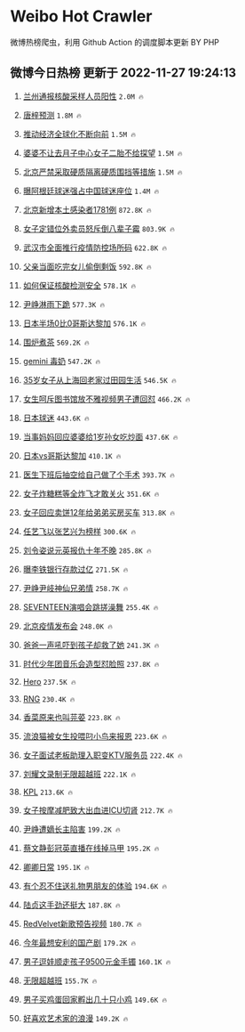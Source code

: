 # Weibo Hot Crawler 



微博热榜爬虫，利用 Github Action 的调度脚本更新 BY PHP 


## 微博今日热榜 更新于 2022-11-27 19:24:13 
1. [兰州通报核酸采样人员阳性](https://s.weibo.com/weibo?q=%23%E5%85%B0%E5%B7%9E%E9%80%9A%E6%8A%A5%E6%A0%B8%E9%85%B8%E9%87%87%E6%A0%B7%E4%BA%BA%E5%91%98%E9%98%B3%E6%80%A7%23&t=31&band_rank=1&Refer=top) `2.0M 🔥` 

1. [唐梓预测](https://s.weibo.com/weibo?q=%23%E5%94%90%E6%A2%93%E9%A2%84%E6%B5%8B%23&t=31&band_rank=2&Refer=top) `1.8M 🔥` 

1. [推动经济全球化不断向前](https://s.weibo.com/weibo?q=%23%E6%8E%A8%E5%8A%A8%E7%BB%8F%E6%B5%8E%E5%85%A8%E7%90%83%E5%8C%96%E4%B8%8D%E6%96%AD%E5%90%91%E5%89%8D%23&t=31&band_rank=3&Refer=top) `1.5M 🔥` 

1. [婆婆不让去月子中心女子二胎不给探望](https://s.weibo.com/weibo?q=%23%E5%A9%86%E5%A9%86%E4%B8%8D%E8%AE%A9%E5%8E%BB%E6%9C%88%E5%AD%90%E4%B8%AD%E5%BF%83%E5%A5%B3%E5%AD%90%E4%BA%8C%E8%83%8E%E4%B8%8D%E7%BB%99%E6%8E%A2%E6%9C%9B%23&t=31&band_rank=4&Refer=top) `1.5M 🔥` 

1. [北京严禁采取硬质隔离硬质围挡等措施](https://s.weibo.com/weibo?q=%23%E5%8C%97%E4%BA%AC%E4%B8%A5%E7%A6%81%E9%87%87%E5%8F%96%E7%A1%AC%E8%B4%A8%E9%9A%94%E7%A6%BB%E7%A1%AC%E8%B4%A8%E5%9B%B4%E6%8C%A1%E7%AD%89%E6%8E%AA%E6%96%BD%23&t=31&band_rank=5&Refer=top) `1.5M 🔥` 

1. [曝阿根廷球迷强占中国球迷座位](https://s.weibo.com/weibo?q=%23%E6%9B%9D%E9%98%BF%E6%A0%B9%E5%BB%B7%E7%90%83%E8%BF%B7%E5%BC%BA%E5%8D%A0%E4%B8%AD%E5%9B%BD%E7%90%83%E8%BF%B7%E5%BA%A7%E4%BD%8D%23&t=31&band_rank=6&Refer=top) `1.4M 🔥` 

1. [北京新增本土感染者1781例](https://s.weibo.com/weibo?q=%23%E5%8C%97%E4%BA%AC%E6%96%B0%E5%A2%9E%E6%9C%AC%E5%9C%9F%E6%84%9F%E6%9F%93%E8%80%851781%E4%BE%8B%23&t=31&band_rank=7&Refer=top) `872.8K 🔥` 

1. [女子定错位外卖员怒斥倒八辈子霉](https://s.weibo.com/weibo?q=%23%E5%A5%B3%E5%AD%90%E5%AE%9A%E9%94%99%E4%BD%8D%E5%A4%96%E5%8D%96%E5%91%98%E6%80%92%E6%96%A5%E5%80%92%E5%85%AB%E8%BE%88%E5%AD%90%E9%9C%89%23&t=31&band_rank=8&Refer=top) `803.9K 🔥` 

1. [武汉市全面推行疫情防控场所码](https://s.weibo.com/weibo?q=%23%E6%AD%A6%E6%B1%89%E5%B8%82%E5%85%A8%E9%9D%A2%E6%8E%A8%E8%A1%8C%E7%96%AB%E6%83%85%E9%98%B2%E6%8E%A7%E5%9C%BA%E6%89%80%E7%A0%81%23&t=31&band_rank=9&Refer=top) `622.8K 🔥` 

1. [父亲当面吃完女儿偷倒剩饭](https://s.weibo.com/weibo?q=%23%E7%88%B6%E4%BA%B2%E5%BD%93%E9%9D%A2%E5%90%83%E5%AE%8C%E5%A5%B3%E5%84%BF%E5%81%B7%E5%80%92%E5%89%A9%E9%A5%AD%23&t=31&band_rank=10&Refer=top) `592.8K 🔥` 

1. [如何保证核酸检测安全](https://s.weibo.com/weibo?q=%23%E5%A6%82%E4%BD%95%E4%BF%9D%E8%AF%81%E6%A0%B8%E9%85%B8%E6%A3%80%E6%B5%8B%E5%AE%89%E5%85%A8%23&t=31&band_rank=11&Refer=top) `578.1K 🔥` 

1. [尹峥淋雨下跪](https://s.weibo.com/weibo?q=%23%E5%B0%B9%E5%B3%A5%E6%B7%8B%E9%9B%A8%E4%B8%8B%E8%B7%AA%23&t=31&band_rank=12&Refer=top) `577.3K 🔥` 

1. [日本半场0比0哥斯达黎加](https://s.weibo.com/weibo?q=%23%E6%97%A5%E6%9C%AC%E5%8D%8A%E5%9C%BA0%E6%AF%940%E5%93%A5%E6%96%AF%E8%BE%BE%E9%BB%8E%E5%8A%A0%23&t=31&band_rank=13&Refer=top) `576.1K 🔥` 

1. [围炉煮茶](https://s.weibo.com/weibo?q=%E5%9B%B4%E7%82%89%E7%85%AE%E8%8C%B6&t=31&band_rank=14&Refer=top) `569.2K 🔥` 

1. [gemini 毒奶](https://s.weibo.com/weibo?q=gemini%20%E6%AF%92%E5%A5%B6&t=31&band_rank=15&Refer=top) `547.2K 🔥` 

1. [35岁女子从上海回老家过田园生活](https://s.weibo.com/weibo?q=%2335%E5%B2%81%E5%A5%B3%E5%AD%90%E4%BB%8E%E4%B8%8A%E6%B5%B7%E5%9B%9E%E8%80%81%E5%AE%B6%E8%BF%87%E7%94%B0%E5%9B%AD%E7%94%9F%E6%B4%BB%23&t=31&band_rank=16&Refer=top) `546.5K 🔥` 

1. [女生呵斥图书馆放不雅视频男子遭回怼](https://s.weibo.com/weibo?q=%23%E5%A5%B3%E7%94%9F%E5%91%B5%E6%96%A5%E5%9B%BE%E4%B9%A6%E9%A6%86%E6%94%BE%E4%B8%8D%E9%9B%85%E8%A7%86%E9%A2%91%E7%94%B7%E5%AD%90%E9%81%AD%E5%9B%9E%E6%80%BC%23&t=31&band_rank=17&Refer=top) `466.2K 🔥` 

1. [日本球迷](https://s.weibo.com/weibo?q=%E6%97%A5%E6%9C%AC%E7%90%83%E8%BF%B7&t=31&band_rank=18&Refer=top) `443.6K 🔥` 

1. [当事妈妈回应婆婆给1岁孙女吃炒面](https://s.weibo.com/weibo?q=%23%E5%BD%93%E4%BA%8B%E5%A6%88%E5%A6%88%E5%9B%9E%E5%BA%94%E5%A9%86%E5%A9%86%E7%BB%991%E5%B2%81%E5%AD%99%E5%A5%B3%E5%90%83%E7%82%92%E9%9D%A2%23&t=31&band_rank=19&Refer=top) `437.6K 🔥` 

1. [日本vs哥斯达黎加](https://s.weibo.com/weibo?q=%23%E6%97%A5%E6%9C%ACvs%E5%93%A5%E6%96%AF%E8%BE%BE%E9%BB%8E%E5%8A%A0%23&t=31&band_rank=20&Refer=top) `410.1K 🔥` 

1. [医生下班后抽空给自己做了个手术](https://s.weibo.com/weibo?q=%23%E5%8C%BB%E7%94%9F%E4%B8%8B%E7%8F%AD%E5%90%8E%E6%8A%BD%E7%A9%BA%E7%BB%99%E8%87%AA%E5%B7%B1%E5%81%9A%E4%BA%86%E4%B8%AA%E6%89%8B%E6%9C%AF%23&t=31&band_rank=21&Refer=top) `393.7K 🔥` 

1. [女子炸糖糕等全炸飞才敢关火](https://s.weibo.com/weibo?q=%23%E5%A5%B3%E5%AD%90%E7%82%B8%E7%B3%96%E7%B3%95%E7%AD%89%E5%85%A8%E7%82%B8%E9%A3%9E%E6%89%8D%E6%95%A2%E5%85%B3%E7%81%AB%23&t=31&band_rank=22&Refer=top) `351.6K 🔥` 

1. [女子回应卖饼12年给弟弟买房买车](https://s.weibo.com/weibo?q=%23%E5%A5%B3%E5%AD%90%E5%9B%9E%E5%BA%94%E5%8D%96%E9%A5%BC12%E5%B9%B4%E7%BB%99%E5%BC%9F%E5%BC%9F%E4%B9%B0%E6%88%BF%E4%B9%B0%E8%BD%A6%23&t=31&band_rank=23&Refer=top) `313.8K 🔥` 

1. [任艺飞以张艺兴为榜样](https://s.weibo.com/weibo?q=%23%E4%BB%BB%E8%89%BA%E9%A3%9E%E4%BB%A5%E5%BC%A0%E8%89%BA%E5%85%B4%E4%B8%BA%E6%A6%9C%E6%A0%B7%23&t=31&band_rank=24&Refer=top) `300.6K 🔥` 

1. [刘令姿说元英报仇十年不晚](https://s.weibo.com/weibo?q=%23%E5%88%98%E4%BB%A4%E5%A7%BF%E8%AF%B4%E5%85%83%E8%8B%B1%E6%8A%A5%E4%BB%87%E5%8D%81%E5%B9%B4%E4%B8%8D%E6%99%9A%23&t=31&band_rank=25&Refer=top) `285.8K 🔥` 

1. [曝李铁银行存款过亿](https://s.weibo.com/weibo?q=%23%E6%9B%9D%E6%9D%8E%E9%93%81%E9%93%B6%E8%A1%8C%E5%AD%98%E6%AC%BE%E8%BF%87%E4%BA%BF%23&t=31&band_rank=26&Refer=top) `271.5K 🔥` 

1. [尹峥尹岐神仙兄弟情](https://s.weibo.com/weibo?q=%23%E5%B0%B9%E5%B3%A5%E5%B0%B9%E5%B2%90%E7%A5%9E%E4%BB%99%E5%85%84%E5%BC%9F%E6%83%85%23&t=31&band_rank=27&Refer=top) `258.7K 🔥` 

1. [SEVENTEEN演唱会跳搓澡舞](https://s.weibo.com/weibo?q=%23SEVENTEEN%E6%BC%94%E5%94%B1%E4%BC%9A%E8%B7%B3%E6%90%93%E6%BE%A1%E8%88%9E%23&t=31&band_rank=28&Refer=top) `255.4K 🔥` 

1. [北京疫情发布会](https://s.weibo.com/weibo?q=%23%E5%8C%97%E4%BA%AC%E7%96%AB%E6%83%85%E5%8F%91%E5%B8%83%E4%BC%9A%23&t=31&band_rank=29&Refer=top) `248.0K 🔥` 

1. [爸爸一声吼吓到孩子却救了她](https://s.weibo.com/weibo?q=%23%E7%88%B8%E7%88%B8%E4%B8%80%E5%A3%B0%E5%90%BC%E5%90%93%E5%88%B0%E5%AD%A9%E5%AD%90%E5%8D%B4%E6%95%91%E4%BA%86%E5%A5%B9%23&t=31&band_rank=30&Refer=top) `241.3K 🔥` 

1. [时代少年团音乐会造型怼脸照](https://s.weibo.com/weibo?q=%23%E6%97%B6%E4%BB%A3%E5%B0%91%E5%B9%B4%E5%9B%A2%E9%9F%B3%E4%B9%90%E4%BC%9A%E9%80%A0%E5%9E%8B%E6%80%BC%E8%84%B8%E7%85%A7%23&t=31&band_rank=31&Refer=top) `237.8K 🔥` 

1. [Hero](https://s.weibo.com/weibo?q=Hero&t=31&band_rank=32&Refer=top) `237.5K 🔥` 

1. [RNG](https://s.weibo.com/weibo?q=%23RNG%23&t=31&band_rank=33&Refer=top) `230.4K 🔥` 

1. [香菜原来也叫芫荽](https://s.weibo.com/weibo?q=%23%E9%A6%99%E8%8F%9C%E5%8E%9F%E6%9D%A5%E4%B9%9F%E5%8F%AB%E8%8A%AB%E8%8D%BD%23&t=31&band_rank=34&Refer=top) `223.8K 🔥` 

1. [流浪猫被女生投喂叼小鸟来报恩](https://s.weibo.com/weibo?q=%23%E6%B5%81%E6%B5%AA%E7%8C%AB%E8%A2%AB%E5%A5%B3%E7%94%9F%E6%8A%95%E5%96%82%E5%8F%BC%E5%B0%8F%E9%B8%9F%E6%9D%A5%E6%8A%A5%E6%81%A9%23&t=31&band_rank=35&Refer=top) `223.6K 🔥` 

1. [女子面试老板助理入职变KTV服务员](https://s.weibo.com/weibo?q=%23%E5%A5%B3%E5%AD%90%E9%9D%A2%E8%AF%95%E8%80%81%E6%9D%BF%E5%8A%A9%E7%90%86%E5%85%A5%E8%81%8C%E5%8F%98KTV%E6%9C%8D%E5%8A%A1%E5%91%98%23&t=31&band_rank=36&Refer=top) `222.4K 🔥` 

1. [刘耀文录制无限超越班](https://s.weibo.com/weibo?q=%23%E5%88%98%E8%80%80%E6%96%87%E5%BD%95%E5%88%B6%E6%97%A0%E9%99%90%E8%B6%85%E8%B6%8A%E7%8F%AD%23&t=31&band_rank=37&Refer=top) `222.1K 🔥` 

1. [KPL](https://s.weibo.com/weibo?q=KPL&t=31&band_rank=38&Refer=top) `213.6K 🔥` 

1. [女子按摩减肥致大出血进ICU切肾](https://s.weibo.com/weibo?q=%23%E5%A5%B3%E5%AD%90%E6%8C%89%E6%91%A9%E5%87%8F%E8%82%A5%E8%87%B4%E5%A4%A7%E5%87%BA%E8%A1%80%E8%BF%9BICU%E5%88%87%E8%82%BE%23&t=31&band_rank=39&Refer=top) `212.7K 🔥` 

1. [尹峥遭嫡长主陷害](https://s.weibo.com/weibo?q=%23%E5%B0%B9%E5%B3%A5%E9%81%AD%E5%AB%A1%E9%95%BF%E4%B8%BB%E9%99%B7%E5%AE%B3%23&t=31&band_rank=40&Refer=top) `199.2K 🔥` 

1. [蔡文静彭冠英直播在线掉马甲](https://s.weibo.com/weibo?q=%23%E8%94%A1%E6%96%87%E9%9D%99%E5%BD%AD%E5%86%A0%E8%8B%B1%E7%9B%B4%E6%92%AD%E5%9C%A8%E7%BA%BF%E6%8E%89%E9%A9%AC%E7%94%B2%23&t=31&band_rank=41&Refer=top) `195.2K 🔥` 

1. [卿卿日常](https://s.weibo.com/weibo?q=%E5%8D%BF%E5%8D%BF%E6%97%A5%E5%B8%B8&t=31&band_rank=42&Refer=top) `195.1K 🔥` 

1. [有个忍不住送礼物男朋友的体验](https://s.weibo.com/weibo?q=%23%E6%9C%89%E4%B8%AA%E5%BF%8D%E4%B8%8D%E4%BD%8F%E9%80%81%E7%A4%BC%E7%89%A9%E7%94%B7%E6%9C%8B%E5%8F%8B%E7%9A%84%E4%BD%93%E9%AA%8C%23&t=31&band_rank=43&Refer=top) `194.6K 🔥` 

1. [陆贞这手劲还挺大](https://s.weibo.com/weibo?q=%23%E9%99%86%E8%B4%9E%E8%BF%99%E6%89%8B%E5%8A%B2%E8%BF%98%E6%8C%BA%E5%A4%A7%23&t=31&band_rank=44&Refer=top) `187.8K 🔥` 

1. [RedVelvet新歌预告视频](https://s.weibo.com/weibo?q=%23RedVelvet%E6%96%B0%E6%AD%8C%E9%A2%84%E5%91%8A%E8%A7%86%E9%A2%91%23&t=31&band_rank=45&Refer=top) `180.7K 🔥` 

1. [今年最想安利的国产剧](https://s.weibo.com/weibo?q=%23%E4%BB%8A%E5%B9%B4%E6%9C%80%E6%83%B3%E5%AE%89%E5%88%A9%E7%9A%84%E5%9B%BD%E4%BA%A7%E5%89%A7%23&t=31&band_rank=46&Refer=top) `179.2K 🔥` 

1. [男子逗娃顺走孩子9500元金手镯](https://s.weibo.com/weibo?q=%23%E7%94%B7%E5%AD%90%E9%80%97%E5%A8%83%E9%A1%BA%E8%B5%B0%E5%AD%A9%E5%AD%909500%E5%85%83%E9%87%91%E6%89%8B%E9%95%AF%23&t=31&band_rank=47&Refer=top) `160.1K 🔥` 

1. [无限超越班](https://s.weibo.com/weibo?q=%E6%97%A0%E9%99%90%E8%B6%85%E8%B6%8A%E7%8F%AD&t=31&band_rank=48&Refer=top) `155.7K 🔥` 

1. [男子买鸡蛋回家孵出几十只小鸡](https://s.weibo.com/weibo?q=%23%E7%94%B7%E5%AD%90%E4%B9%B0%E9%B8%A1%E8%9B%8B%E5%9B%9E%E5%AE%B6%E5%AD%B5%E5%87%BA%E5%87%A0%E5%8D%81%E5%8F%AA%E5%B0%8F%E9%B8%A1%23&t=31&band_rank=49&Refer=top) `149.6K 🔥` 

1. [好喜欢艺术家的浪漫](https://s.weibo.com/weibo?q=%23%E5%A5%BD%E5%96%9C%E6%AC%A2%E8%89%BA%E6%9C%AF%E5%AE%B6%E7%9A%84%E6%B5%AA%E6%BC%AB%23&t=31&band_rank=50&Refer=top) `149.2K 🔥` 

